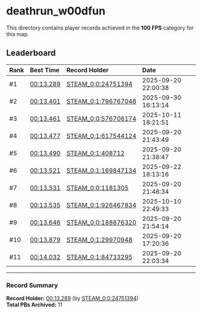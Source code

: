 # deathrun_w00dfun

This directory contains player records achieved in the **100 FPS** category for this map.

## Leaderboard

| Rank | Best Time | Record Holder | Date                |
| :--- | :-------- | :------------ | :------------------ |
| #1   | [00:13.289](./00013289_STEAM_0_0_24751394_20250920-220038.zip) | [STEAM_0:0:24751394](https://speedrun16.com/profile/STEAM_0:0:24751394)   | 2025-09-20 22:00:38 |
| #2   | [00:13.401](./00013401_STEAM_0_1_796767048_20250930-161314.zip) | [STEAM_0:1:796767048](https://speedrun16.com/profile/STEAM_0:1:796767048)   | 2025-09-30 16:13:14 |
| #3   | [00:13.461](./00013461_STEAM_0_0_576706174_20251011-182151.zip) | [STEAM_0:0:576706174](https://speedrun16.com/profile/STEAM_0:0:576706174)   | 2025-10-11 18:21:51 |
| #4   | [00:13.477](./00013477_STEAM_0_1_617544124_20250920-214349.zip) | [STEAM_0:1:617544124](https://speedrun16.com/profile/STEAM_0:1:617544124)   | 2025-09-20 21:43:49 |
| #5   | [00:13.490](./00013490_STEAM_0_1_408712_20250920-213847.zip) | [STEAM_0:1:408712](https://speedrun16.com/profile/STEAM_0:1:408712)   | 2025-09-20 21:38:47 |
| #6   | [00:13.521](./00013521_STEAM_0_1_169847134_20250922-181316.zip) | [STEAM_0:1:169847134](https://speedrun16.com/profile/STEAM_0:1:169847134)   | 2025-09-22 18:13:16 |
| #7   | [00:13.531](./00013531_STEAM_0_0_1181305_20250920-214834.zip) | [STEAM_0:0:1181305](https://speedrun16.com/profile/STEAM_0:0:1181305)   | 2025-09-20 21:48:34 |
| #8   | [00:13.535](./00013535_STEAM_0_1_926467834_20251010-224933.zip) | [STEAM_0:1:926467834](https://speedrun16.com/profile/STEAM_0:1:926467834)   | 2025-10-10 22:49:33 |
| #9   | [00:13.646](./00013646_STEAM_0_0_188876320_20250920-215414.zip) | [STEAM_0:0:188876320](https://speedrun16.com/profile/STEAM_0:0:188876320)   | 2025-09-20 21:54:14 |
| #10   | [00:13.879](./00013879_STEAM_0_1_29970948_20250920-172036.zip) | [STEAM_0:1:29970948](https://speedrun16.com/profile/STEAM_0:1:29970948)   | 2025-09-20 17:20:36 |
| #11   | [00:14.032](./00014032_STEAM_0_1_84733295_20250920-220334.zip) | [STEAM_0:1:84733295](https://speedrun16.com/profile/STEAM_0:1:84733295)   | 2025-09-20 22:03:34 |

---

### Record Summary
**Record Holder:** [00:13.289](./00013289_STEAM_0_0_24751394_20250920-220038.zip) (by [STEAM_0:0:24751394](https://speedrun16.com/profile/STEAM_0:0:24751394))  
**Total PBs Archived:** 11